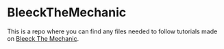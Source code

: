 # BleeckTheMechanic

This is a repo where you can find any files needed to follow tutorials made on [Bleeck The Mechanic](https://bleeck.github.io/).
